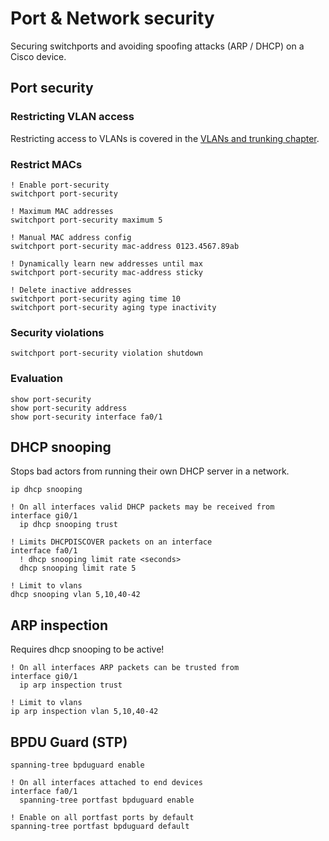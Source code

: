 # Port & Network security

Securing switchports and avoiding spoofing attacks (ARP / DHCP) on a Cisco device.

## Port security

### Restricting VLAN access

Restricting access to VLANs is covered in the [VLANs and trunking chapter](./vlans-trunking).

### Restrict MACs

```cisco-ios title="config-if#"
! Enable port-security
switchport port-security

! Maximum MAC addresses
switchport port-security maximum 5

! Manual MAC address config
switchport port-security mac-address 0123.4567.89ab

! Dynamically learn new addresses until max
switchport port-security mac-address sticky

! Delete inactive addresses
switchport port-security aging time 10
switchport port-security aging type inactivity
```

### Security violations

```cisco-ios title="config-if#"
switchport port-security violation shutdown
```

### Evaluation

```cisco-ios title="#"
show port-security
show port-security address
show port-security interface fa0/1
```

## DHCP snooping

Stops bad actors from running their own DHCP server in a network.

```cisco-ios
ip dhcp snooping

! On all interfaces valid DHCP packets may be received from
interface gi0/1
  ip dhcp snooping trust

! Limits DHCPDISCOVER packets on an interface
interface fa0/1
  ! dhcp snooping limit rate <seconds>
  dhcp snooping limit rate 5

! Limit to vlans
dhcp snooping vlan 5,10,40-42
```

## ARP inspection

Requires dhcp snooping to be active!

```cisco-ios
! On all interfaces ARP packets can be trusted from
interface gi0/1
  ip arp inspection trust

! Limit to vlans
ip arp inspection vlan 5,10,40-42
```

## BPDU Guard (STP)

```cisco-ios
spanning-tree bpduguard enable

! On all interfaces attached to end devices
interface fa0/1
  spanning-tree portfast bpduguard enable

! Enable on all portfast ports by default
spanning-tree portfast bpduguard default
```
